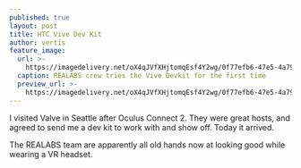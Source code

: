 ```yaml
---
published: true
layout: post
title: HTC Vive Dev Kit
author: vertis
feature_image:
  url: >-
    https://imagedelivery.net/oX4qJVfXHjtomqEsf4Y2wg/0f77efb6-47e5-4a79-362c-30936cb24200/w=800
  caption: REALABS crew tries the Vive Devkit for the first time
  preview_url: >-
    https://imagedelivery.net/oX4qJVfXHjtomqEsf4Y2wg/0f77efb6-47e5-4a79-362c-30936cb24200/w=450
---
```


I visited Valve in Seattle after Oculus Connect 2. They were great hosts, and agreed to send me a dev kit to work with and show off. Today it arrived.

The REALABS team are apparently all old hands now at looking good while wearing a VR headset.